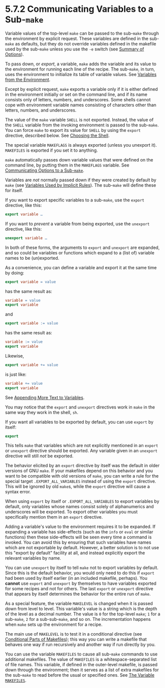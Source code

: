 # 5.7.2 Communicating Variables to a Sub-`make`

Variable values of the top-level `make` can be passed to the sub-`make` through the environment by explicit request.
These variables are defined in the sub-`make` as defaults, but they do not override variables defined in the makefile used by the sub-`make` unless you use the `-e` switch (see [Summary of Options](../running/options-summary)).

To pass down, or _export_, a variable, `make` adds the variable and its value to the environment for running each line of the recipe.
The sub-`make`, in turn, uses the environment to initialize its table of variable values.
See [Variables from the Environment](../using-variables/environment).

Except by explicit request, `make` exports a variable only if it is either defined in the environment initially or set on the command line, and if its name consists only of letters, numbers, and underscores.
Some shells cannot cope with environment variable names consisting of characters other than letters, numbers, and underscores.

The value of the `make` variable `SHELL` is not exported.
Instead, the value of the `SHELL` variable from the invoking environment is passed to the sub-`make`.
You can force `make` to export its value for `SHELL` by using the `export` directive, described below.
See [Choosing the Shell](./choosing-the-shell).

The special variable `MAKEFLAGS` is always exported (unless you unexport it). `MAKEFILES` is exported if you set it to anything.

`make` automatically passes down variable values that were defined on the command line, by putting them in the `MAKEFLAGS` variable.
See [Communicating Options to a Sub-`make`](./options-recursion).

Variables are _not_ normally passed down if they were created by default by `make` (see [Variables Used by Implicit Rules](../implicit-rules/implicit-variables)).
The sub-`make` will define these for itself.

If you want to export specific variables to a sub-`make`, use the `export` directive, like this:

```makefile
export variable …
```

If you want to _prevent_ a variable from being exported, use the `unexport` directive, like this:

```makefile
unexport variable …
```

In both of these forms, the arguments to `export` and `unexport` are expanded, and so could be variables or functions which expand to a (list of) variable names to be (un)exported.

As a convenience, you can define a variable and export it at the same time by doing:

```makefile
export variable = value
```

has the same result as:

```makefile
variable = value
export variable
```

and

```makefile
export variable := value
```

has the same result as:

```makefile
variable := value
export variable
```

Likewise,

```makefile
export variable += value
```

is just like:

```makefile
variable += value
export variable
```

See [Appending More Text to Variables](../using-variables/appending).

You may notice that the `export` and `unexport` directives work in `make` in the same way they work in the shell, `sh`.

If you want all variables to be exported by default, you can use `export` by itself:

```makefile
export
```

This tells `make` that variables which are not explicitly mentioned in an `export` or `unexport` directive should be exported.
Any variable given in an `unexport` directive will still _not_ be exported.

The behavior elicited by an `export` directive by itself was the default in older versions of GNU `make`.
If your makefiles depend on this behavior and you want to be compatible with old versions of `make`, you can write a rule for the special target `.EXPORT_ALL_VARIABLES` instead of using the `export` directive.
This will be ignored by old `make`s, while the `export` directive will cause a syntax error.

When using `export` by itself or `.EXPORT_ALL_VARIABLES` to export variables by default, only variables whose names consist solely of alphanumerics and underscores will be exported.
To export other variables you must specifically mention them in an `export` directive.

Adding a variable's value to the environment requires it to be expanded.
If expanding a variable has side-effects (such as the `info` or `eval` or similar functions) then these side-effects will be seen every time a command is invoked.
You can avoid this by ensuring that such variables have names which are not exportable by default.
However, a better solution is to not use this "export by default" facility at all, and instead explicitly export the relevant variables by name.

You can use `unexport` by itself to tell `make` not to export variables by default.
Since this is the default behavior, you would only need to do this if `export` had been used by itself earlier (in an included makefile, perhaps).
You **cannot** use `export` and `unexport` by themselves to have variables exported for some recipes and not for others.
The last `export` or `unexport` directive that appears by itself determines the behavior for the entire run of `make`.

As a special feature, the variable `MAKELEVEL` is changed when it is passed down from level to level.
This variable's value is a string which is the depth of the level as a decimal number.
The value is `0` for the top-level `make`;
`1` for a sub-`make`, `2` for a sub-sub-`make`, and so on.
The incrementation happens when `make` sets up the environment for a recipe.

The main use of `MAKELEVEL` is to test it in a conditional directive (see [Conditional Parts of Makefiles](../conditionals));
this way you can write a makefile that behaves one way if run recursively and another way if run directly by you.

You can use the variable `MAKEFILES` to cause all sub-`make` commands to use additional makefiles.
The value of `MAKEFILES` is a whitespace-separated list of file names.
This variable, if defined in the outer-level makefile, is passed down through the environment;
then it serves as a list of extra makefiles for the sub-`make` to read before the usual or specified ones.
See [The Variable `MAKEFILES`](../makefiles/makefiles-variable).
